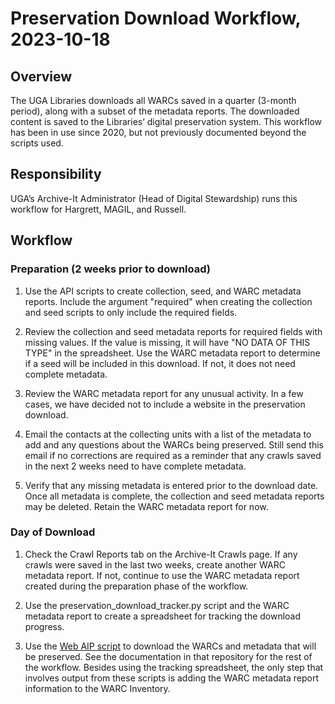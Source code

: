 # Preservation Download Workflow, 2023-10-18

## Overview

The UGA Libraries downloads all WARCs saved in a quarter (3-month period), along with a subset of the metadata reports. 
The downloaded content is saved to the Libraries’ digital preservation system.
This workflow has been in use since 2020, but not previously documented beyond the scripts used.

## Responsibility

UGA’s Archive-It Administrator (Head of Digital Stewardship) runs this workflow for Hargrett, MAGIL, and Russell.

## Workflow

### Preparation (2 weeks prior to download)

1. Use the API scripts to create collection, seed, and WARC metadata reports.
   Include the argument "required" when creating the collection and seed scripts to only include the required fields.

 
2. Review the collection and seed metadata reports for required fields with missing values. 
   If the value is missing, it will have "NO DATA OF THIS TYPE" in the spreadsheet. 
   Use the WARC metadata report to determine if a seed will be included in this download. 
   If not, it does not need complete metadata. 

 
3. Review the WARC metadata report for any unusual activity. 
   In a few cases, we have decided not to include a website in the preservation download. 


4. Email the contacts at the collecting units with a list of the metadata to add and any questions about the WARCs being preserved. 
   Still send this email if no corrections are required as a reminder that any crawls saved in the next 2 weeks need to have complete metadata.

 
5. Verify that any missing metadata is entered prior to the download date. 
   Once all metadata is complete, the collection and seed metadata reports may be deleted. 
   Retain the WARC metadata report for now.

### Day of Download

1. Check the Crawl Reports tab on the Archive-It Crawls page. 
   If any crawls were saved in the last two weeks, create another WARC metadata report. 
   If not, continue to use the WARC metadata report created during the preparation phase of the workflow.

 
2. Use the preservation_download_tracker.py script and the WARC metadata report to create a spreadsheet for tracking the download progress. 


3. Use the [Web AIP script](https://github.com/uga-libraries/web-aip) to download the WARCs and metadata that will be preserved. 
   See the documentation in that repository for the rest of the workflow. 
   Besides using the tracking spreadsheet, the only step that involves output from these scripts is adding the WARC metadata report information to the WARC Inventory.